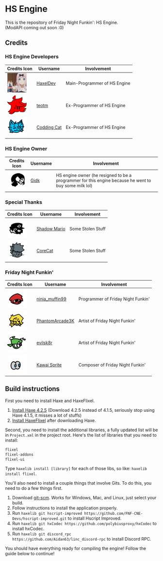 # HS Engine

This is the repository of Friday Night Funkin': HS Engine.
</br>
(ModAPI coming out soon :0)

## Credits

### HS Engine Developers
| Credits Icon | Username | Involvement |
| ------------ | -------- | ----------- |
| <img src="docs/img/haxel.png" width="64" height="64"/> | [HaxelDev](https://github.com/HaxelDev) | Main-Programmer of HS Engine
| <img src="docs/img/teotm4.png" width="64" height="64"/> | [teotm](https://github.com/teotm) | Ex-Programmer of HS Engine
| <img src="docs/img/kot.png" width="64" height="64"/> | [Codding Cat](https://github.com/CoddingCatPL) | Ex-Programmer of HS Engine

### HS Engine Owner
| Credits Icon | Username | Involvement |
| ------------ | -------- | ----------- |
| <img src="docs/img/gidk.png" width="64" height="64"/> | [Gidk](https://www.youtube.com/watch?v=al74RjD4Ans) | HS engine owner (he resigned to be a programmer for this engine because he went to buy some milk lol)

### Special Thanks
| Credits Icon | Username | Involvement |
| ------------ | -------- | ----------- |
| <img src="docs/img/shadowmario.png" width="64" height="64"/> | [Shadow Mario](https://twitter.com/Shadow_Mario_) | Some Stolen Stuff
| <img src="docs/img/CoreDev.png" width="64" height="64"/> | [CoreCat](https://github.com/Core5570RYT) | Some Stolen Stuff

### Friday Night Funkin'
| Credits Icon | Username | Involvement |
| ------------ | -------- | ----------- |
| <img src="docs/img/ninjamuffin99.png" width="64" height="64"/> | [ninja_muffin99](https://twitter.com/ninja_muffin99) | Programmer of Friday Night Funkin'
| <img src="docs/img/phantomarcade.png" width="64" height="64"/> | [PhantomArcade3K](https://twitter.com/PhantomArcade3K) | Artist of Friday Night Funkin'
| <img src="docs/img/evilsk8r.png" width="64" height="64"/> | [evilsk8r](https://twitter.com/evilsk8r) | Artist of Friday Night Funkin'
| <img src="docs/img/kawaisprite.png" width="64" height="64"/> | [Kawai Sprite](https://twitter.com/kawaisprite) | Composer of Friday Night Funkin'

## Build instructions

First you need to install Haxe and HaxeFlixel.
1. [Install Haxe 4.2.5](https://haxe.org/download/version/4.2.5/) (Download 4.2.5 instead of 4.1.5, seriously stop using Haxe 4.1.5, it misses a lot of stuffs)
2. [Install HaxeFlixel](https://haxeflixel.com/documentation/install-haxeflixel/) after downloading Haxe.

Second, you need to install the additional libraries, a fully updated list will be in `Project.xml` in the project root. Here's the list of libraries that you need to install:
```
flixel
flixel-addons
flixel-ui
```
Type `haxelib install [library]` for each of those libs, so like: `haxelib install flixel`.

You'll also need to install a couple things that involve Gits. To do this, you need to do a few things first.
1. Download [git-scm](https://git-scm.com/downloads). Works for Windows, Mac, and Linux, just select your build.
2. Follow instructions to install the application properly.
3. Run `haxelib git hscript-improved https://github.com/FNF-CNE-Devs/hscript-improved.git` to install Hscript Improved.
4. Run `haxelib git hxCodec https://github.com/polybiusproxy/hxCodec` to install hxCodec.
5. Run `haxelib git discord_rpc https://github.com/Aidan63/linc_discord-rpc` to install Discord RPC.

You should have everything ready for compiling the engine! Follow the guide below to continue!
